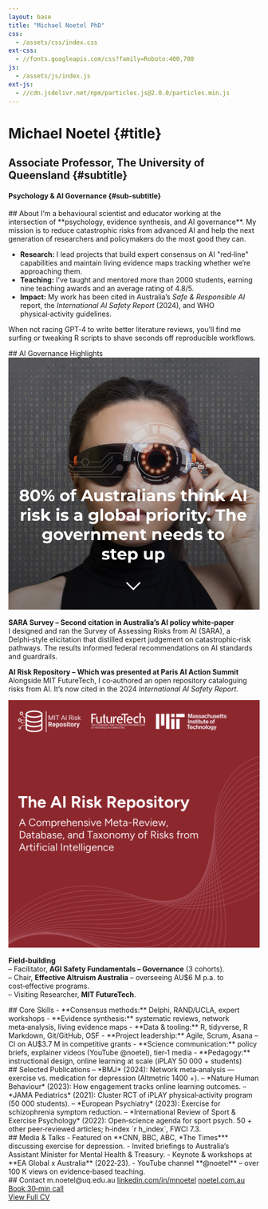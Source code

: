 ```yaml
---
layout: base
title: "Michael Noetel PhD"
css:
  - /assets/css/index.css
ext-css:
  - //fonts.googleapis.com/css?family=Roboto:400,700
js:
  - /assets/js/index.js
ext-js:
  - //cdn.jsdelivr.net/npm/particles.js@2.0.0/particles.min.js
---
```


<!-- =========================================================
  INDEX PAGE FOR mnoetel.github.io
  Sections: About | AI | Skills | Publications | Media | Contact | CV
  Colours are governed by site CSS (dark‑teal header/footer, white body).
  Where an image is required, a TODO comment indicates the filename
  to place under /assets/img/
========================================================== -->

<div id="header" class="cut1" markdown="1">

<div id="header-inner" markdown="1">

# Michael Noetel {#title}

## Associate Professor, The University of Queensland {#subtitle}

#### Psychology & AI Governance {#sub-subtitle}

</div>

<div id="particles-js"></div>

</div>

<div id="main-sections">

<!--‑‑‑‑‑‑‑‑‑‑‑‑‑‑‑‑‑‑‑ ABOUT ‑‑‑‑‑‑‑‑‑‑‑‑‑‑‑‑‑‑‑‑‑‑‑‑‑‑‑‑‑‑‑ -->
<div id="about-out" class="page-section cut1">
  <div id="about" markdown="1">
  ## About  
  I’m a behavioural scientist and educator working at the intersection of **psychology, evidence synthesis, and AI governance**.  
  My mission is to reduce catastrophic risks from advanced AI and help the next generation of researchers and policymakers do the most good they can.  
  
  - **Research:** I lead projects that build expert consensus on AI "red‑line" capabilities and maintain living evidence maps tracking whether we’re approaching them.  
  - **Teaching:** I’ve taught and mentored more than 2000 students, earning nine teaching awards and an average rating of 4.8/5.  
  - **Impact:** My work has been cited in Australia’s *Safe & Responsible AI* report, the *International AI Safety Report* (2024), and WHO physical‑activity guidelines.  
  
  When not racing GPT‑4 to write better literature reviews, you’ll find me surfing or tweaking R scripts to shave seconds off reproducible workflows.
  </div>
</div>

<div class="cut-buffer"></div>

<!--‑‑‑‑‑‑‑‑‑‑‑‑‑‑‑‑‑‑‑ AI GOVERNANCE ‑‑‑‑‑‑‑‑‑‑‑‑‑‑‑‑‑‑‑‑‑‑‑‑‑ -->
<div id="ai-out" class="page-section grey-section cut2">
  <div id="ai" markdown="1">
  ## AI Governance Highlights  
  <div class="section-img-right">
    <!-- TODO: place 300×400 cover image at /assets/img/sara_cover.png -->
    <img src="/assets/img/sara_cover.png" alt="SARA Technical Report cover" />
  </div>
  
  **SARA Survey – Second citation in Australia’s AI policy white‑paper**  
  I designed and ran the Survey of Assessing Risks from AI (SARA), a Delphi‑style elicitation that distilled expert judgement on catastrophic‑risk pathways. The results informed federal recommendations on AI standards and guardrails.  
  
  **AI Risk Repository – Which was presented at Paris AI Action Summit**  
  Alongside MIT FutureTech, I co‑authored an open repository cataloguing risks from AI. It’s now cited in the 2024 *International AI Safety Report*.  
  <div class="section-img-left">
    <!-- TODO: place repository graphic at /assets/img/risk_repository.png -->
    <img src="/assets/img/risk_repository.png" alt="AI Risk Repository graphic" />
  </div>
  
  **Field‑building**  
  – Facilitator, **AGI Safety Fundamentals – Governance** (3 cohorts).  
  – Chair, **Effective Altruism Australia** – overseeing AU$6 M p.a. to cost‑effective programs.  
  – Visiting Researcher, **MIT FutureTech**.
  </div>
</div>

<div class="cut-buffer"></div>

<!--‑‑‑‑‑‑‑‑‑‑‑‑‑‑‑‑‑‑‑ SKILLS ‑‑‑‑‑‑‑‑‑‑‑‑‑‑‑‑‑‑‑‑‑‑‑‑‑‑‑‑‑‑ -->
<div id="skills-out" class="page-section cut2">
  <div id="skills" markdown="1">
  ## Core Skills  
  - **Consensus methods:** Delphi, RAND/UCLA, expert workshops  
  - **Evidence synthesis:** systematic reviews, network meta‑analysis, living evidence maps  
  - **Data & tooling:** R, tidyverse, R Markdown, Git/GitHub, OSF  
  - **Project leadership:** Agile, Scrum, Asana – CI on AU$3.7 M in competitive grants  
  - **Science communication:** policy briefs, explainer videos (YouTube @noetel), tier‑1 media  
  - **Pedagogy:** instructional design, online learning at scale (iPLAY 50 000 + students)
  </div>
</div>

<div class="cut-buffer"></div>

<!--‑‑‑‑‑‑‑‑‑‑‑‑‑‑‑‑‑‑‑ PUBLICATIONS ‑‑‑‑‑‑‑‑‑‑‑‑‑‑‑‑‑‑‑‑‑‑‑‑‑‑ -->
<div id="publications-out" class="page-section grey-section cut2">
  <div id="publications" markdown="1">
  ## Selected Publications  
  – *BMJ* (2024): Network meta‑analysis — exercise vs. medication for depression (Altmetric 1400 +).  
  – *Nature Human Behaviour* (2023): How engagement tracks online learning outcomes.  
  – *JAMA Pediatrics* (2021): Cluster RCT of iPLAY physical‑activity program (50 000 students).  
  – *European Psychiatry* (2023): Exercise for schizophrenia symptom reduction.  
  – *International Review of Sport & Exercise Psychology* (2022): Open‑science agenda for sport psych.  
  50 + other peer‑reviewed articles; h‑index `r h_index`, FWCI 7.3.
  </div>
</div>

<div class="cut-buffer"></div>

<!--‑‑‑‑‑‑‑‑‑‑‑‑‑‑‑‑‑‑‑ MEDIA ‑‑‑‑‑‑‑‑‑‑‑‑‑‑‑‑‑‑‑‑‑‑‑‑‑‑‑‑‑‑‑ -->
<div id="media-out" class="page-section cut2">
  <div id="media" markdown="1">
  ## Media & Talks  
  - Featured on **CNN, BBC, ABC, *The Times*** discussing exercise for depression.  
  - Invited briefings to Australia’s Assistant Minister for Mental Health & Treasury.  
  - Keynote & workshops at **EA Global x Australia** (2022‑23).  
  - YouTube channel **@noetel** – over 100 K views on evidence‑based teaching.
  </div>
</div>

<div class="cut-buffer"></div>

<!--‑‑‑‑‑‑‑‑‑‑‑‑‑‑‑‑‑‑‑ CONTACT ‑‑‑‑‑‑‑‑‑‑‑‑‑‑‑‑‑‑‑‑‑‑‑‑‑‑‑‑‑‑‑ -->
<div id="contact-out" class="page-section grey-section cut2">
  <div id="contact" markdown="1">
  ## Contact  
  <span class="fa fa-envelope"></span> m.noetel@uq.edu.au  
  <span class="fa fa-linkedin"></span> <a href="https://linkedin.com/in/mnoetel">linkedin.com/in/mnoetel</a>  
  <span class="fa fa-globe"></span> <a href="https://noetel.com.au">noetel.com.au</a>  
  <span class="fa fa-calendar"></span> <a href="https://calendly.com/mnoetel">Book 30‑min call</a>
  </div>
</div>

<div class="cut-buffer"></div>

<!--‑‑‑‑‑‑‑‑‑‑‑‑‑‑‑‑‑‑‑ CV BUTTON ‑‑‑‑‑‑‑‑‑‑‑‑‑‑‑‑‑‑‑‑‑‑‑‑‑‑‑‑‑ -->
<div id="cta-out" class="page-section cut1">
  <div id="cta">
    <a href="/mnoetel_resume.html" class="actionbtn">
      <span class="far fa-file-pdf" aria-hidden="true"></span>
      View Full CV
    </a>
  </div>
</div>

</div><!-- end main‑sections -->
